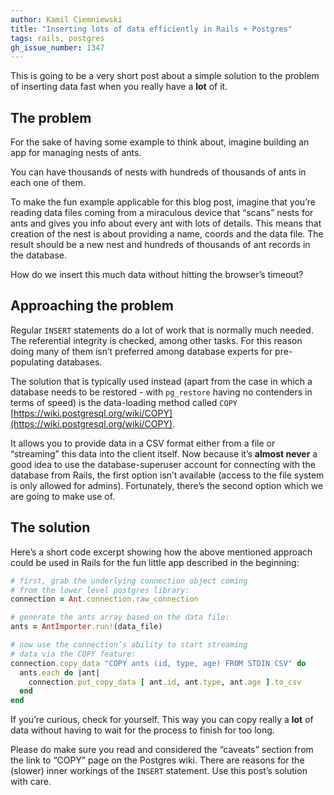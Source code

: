 ```yaml
---
author: Kamil Ciemniewski
title: "Inserting lots of data efficiently in Rails + Postgres"
tags: rails, postgres
gh_issue_number: 1347
---
```


This is going to be a very short post about a simple solution to the problem of inserting data fast when you really have a **lot** of it.

## The problem

For the sake of having some example to think about, imagine building an app for managing nests of ants.

You can have thousands of nests with hundreds of thousands of ants in each one of them.

To make the fun example applicable for this blog post, imagine that you’re reading data files coming from a miraculous device that “scans” nests for ants and gives you info about every ant with lots of details. This means that creation of the nest is about providing a name, coords and the data file. The result should be a new nest and hundreds of thousands of ant records in the database.

How do we insert this much data without hitting the browser’s timeout?

## Approaching the problem

Regular `INSERT` statements do a lot of work that is normally much needed. The referential integrity is checked, among other tasks. For this reason doing many of them isn’t preferred among database experts for pre-populating databases.

The solution that is typically used instead (apart from the case in which a database needs to be restored - with `pg_restore` having no contenders in terms of speed) is the data-loading method called `COPY` [https://wiki.postgresql.org/wiki/COPY](https://wiki.postgresql.org/wiki/COPY).

It allows you to provide data in a CSV format either from a file or “streaming” this data into the client itself. Now because it’s **almost never** a good idea to use the database-superuser account for connecting with the database from Rails, the first option isn’t available (access to the file system is only allowed for admins). Fortunately, there’s the second option which we are going to make use of.

## The solution

Here’s a short code excerpt showing how the above mentioned approach could be used in Rails for the fun little app described in the beginning:

```ruby
# first, grab the underlying connection object coming
# from the lower level postgres library:
connection = Ant.connection.raw_connection

# generate the ants array based on the data file:
ants = AntImporter.run!(data_file)

# now use the connection’s ability to start streaming
# data via the COPY feature:
connection.copy_data "COPY ants (id, type, age) FROM STDIN CSV" do
  ants.each do |ant|
    connection.put_copy_data [ ant.id, ant.type, ant.age ].to_csv
  end
end
```

If you’re curious, check for yourself. This way you can copy really a **lot** of data without having to wait for the process to finish for too long.

Please do make sure you read and considered the “caveats” section from the link to “COPY” page on the Postgres wiki. There are reasons for the (slower) inner workings of the `INSERT` statement. Use this post’s solution with care.
